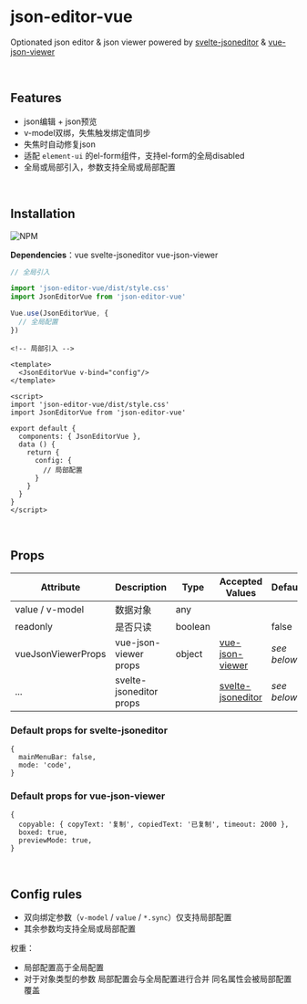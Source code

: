 # json-editor-vue

Optionated json editor & json viewer powered by [svelte-jsoneditor](https://github.com/josdejong/svelte-jsoneditor)
& [vue-json-viewer](https://github.com/chenfengjw163/vue-json-viewer)

<br>

## Features

- json编辑 + json预览
- v-model双绑，失焦触发绑定值同步
- 失焦时自动修复json
- 适配 `element-ui` 的el-form组件，支持el-form的全局disabled
- 全局或局部引入，参数支持全局或局部配置

<br>

## Installation

![NPM](https://nodei.co/npm/json-editor-vue.png)

**Dependencies**：vue svelte-jsoneditor vue-json-viewer

```ts
// 全局引入

import 'json-editor-vue/dist/style.css'
import JsonEditorVue from 'json-editor-vue'

Vue.use(JsonEditorVue, {
  // 全局配置
})
```

```vue
<!-- 局部引入 -->

<template>
  <JsonEditorVue v-bind="config"/>
</template>

<script>
import 'json-editor-vue/dist/style.css'
import JsonEditorVue from 'json-editor-vue'

export default {
  components: { JsonEditorVue },
  data () {
    return {
      config: {
        // 局部配置
      }
    }
  }
}
</script>
```

<br>

## Props

| Attribute | Description | Type | Accepted Values | Default |
| --- | --- | --- | --- | --- |
| value / v-model | 数据对象 | any | | |
| readonly | 是否只读 | boolean | | false |
| vueJsonViewerProps | vue-json-viewer props | object | [vue-json-viewer](https://github.com/chenfengjw163/vue-json-viewer) | *see below* |
| ... | svelte-jsoneditor props | | [svelte-jsoneditor](https://github.com/josdejong/svelte-jsoneditor/) | *see below* |

### Default props for svelte-jsoneditor

```
{ 
  mainMenuBar: false,
  mode: 'code',
}
```
### Default props for vue-json-viewer

```
{
  copyable: { copyText: '复制', copiedText: '已复制', timeout: 2000 },
  boxed: true,
  previewMode: true,
}
```

<br>

## Config rules

- 双向绑定参数（`v-model` / `value` / `*.sync`）仅支持局部配置
- 其余参数均支持全局或局部配置

权重：

- 局部配置高于全局配置
- 对于对象类型的参数 局部配置会与全局配置进行合并 同名属性会被局部配置覆盖
